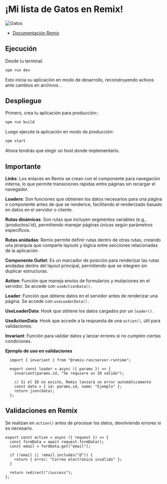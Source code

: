 # ¡Mi lista de Gatos en Remix!
![Gatos](https://github.com/user-attachments/assets/57030984-72ef-4dce-8f4f-f721649a1d39)

- [Documentación Remix](https://remix.run/docs)


## Ejecución

Desde tu terminal:

```sh
npm run dev
```

Esto inicia su aplicación en modo de desarrollo, reconstruyendo activos ante cambios en archivos.
.

## Despliegue

Primero, crea tu aplicación para producción::

```sh
npm run build
```

Luego ejecute la aplicación en modo de producción:


```sh
npm start
```

Ahora tendrás que elegir un host donde implementarlo.


## Importante

**Links**: Los enlaces en Remix se crean con el componente <Link> para navegación interna, lo que permite transiciones rápidas entre páginas sin recargar el navegador.

**Loaders**: Son funciones que obtienen los datos necesarios para una página o componente antes de que se renderice, facilitando el renderizado basado en datos en el servidor o cliente.

**Rutas dinámicas**: Son rutas que incluyen segmentos variables (e.g., /productos/:id), permitiendo manejar páginas únicas según parámetros específicos.

**Rutas anidadas**: Remix permite definir rutas dentro de otras rutas, creando una jerarquía que comparte layouts y lógica entre secciones relacionadas de la aplicación.

**Componente Outlet**: Es un marcador de posición para renderizar las rutas anidadas dentro del layout principal, permitiendo que se integren sin duplicar estructuras.

**Action**: Función que maneja envíos de formularios y mutaciones en el servidor. Se accede con `useActionData().`

**Loader**: Función que obtiene datos en el servidor antes de renderizar una página. Se accede con `useLoaderData().`

**UseLoaderData**: Hook que obtiene los datos cargados por un `loader()`.

**UseActionData**: Hook que accede a la respuesta de una `action()`, útil para validaciones.

**Invariant**: Función para validar datos y lanzar errores si no cumplen ciertas condiciones.
 
  **Ejemplo de uso en validaciones**
  ```
    import { invariant } from "@remix-run/server-runtime";
    
    export const loader = async ({ params }) => {
      invariant(params.id, "Se requiere un ID válido");
    
      // Si el ID no existe, Remix lanzará un error automáticamente
      const data = { id: params.id, name: "Ejemplo" };
      return json(data);
    };
```

## Validaciones en Remix

Se realizan en `action()` antes de procesar los datos, devolviendo errores si es necesario.
```
export const action = async ({ request }) => {
  const formData = await request.formData();
  const email = formData.get("email");

  if (!email || !email.includes("@")) {
    return { error: "Correo electrónico inválido" };
  }

  return redirect("/success");
};
```



